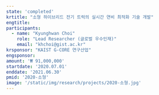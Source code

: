 ```yaml
---
state: 'completed'
krtitle: "소형 하이브리드 전기 트럭의 실시간 연비 최적화 기술 개발"
engtitle: 
participants: 
  - name: "Kyunghwan Choi"
    role: "Lead Researcher (글로벌 우수인재)"
    email: "khchoi@gist.ac.kr"
krsponsor: "KAIST G-CORE 연구산업"
engsponsor: 
amount: '₩ 91,000,000'
startdate: '2020.07.01'
enddate: '2021.06.30'
pmid: '2020-소형'
image: '/static/img/research/projects/2020-소형.jpg'
---
```

